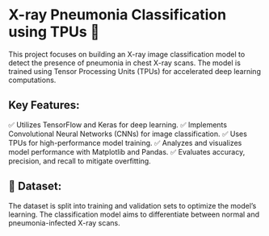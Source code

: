 # X-ray Pneumonia Classification using TPUs 🚀

This project focuses on building an X-ray image classification model to detect the presence of pneumonia in chest X-ray scans. The model is trained using Tensor Processing Units (TPUs) for accelerated deep learning computations.

## Key Features:

✅ Utilizes TensorFlow and Keras for deep learning.
✅ Implements Convolutional Neural Networks (CNNs) for image classification.
✅ Uses TPUs for high-performance model training.
✅ Analyzes and visualizes model performance with Matplotlib and Pandas.
✅ Evaluates accuracy, precision, and recall to mitigate overfitting.

## 📂 Dataset:

The dataset is split into training and validation sets to optimize the model’s learning. The classification model aims to differentiate between normal and pneumonia-infected X-ray scans.
